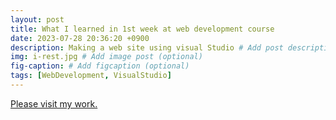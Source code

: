 ```yaml
---
layout: post
title: What I learned in 1st week at web development course
date: 2023-07-28 20:36:20 +0900
description: Making a web site using visual Studio # Add post description (optional)
img: i-rest.jpg # Add image post (optional)
fig-caption: # Add figcaption (optional)
tags: [WebDevelopment, VisualStudio]
---
```

<a href="http://JaeYoonAI.github.io/mypage">Please visit my work.</a>

